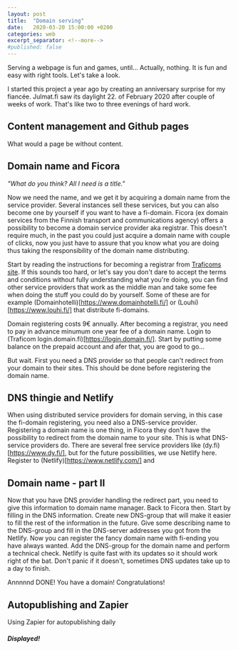 ```yaml
---
layout: post
title:  "Domain serving"
date:   2020-03-20 15:00:00 +0200
categories: web
excerpt_separator: <!--more-->
#published: false
---
```


Serving a webpage is fun and games, until... Actually, nothing. It is fun and easy with right tools. Let's take a look.
<!--more-->

I started this project a year ago by creating an anniversary surprise for my fiancée. Julmat.fi saw its daylight 22. of February 2020 after couple of weeks of work. That's like two to three evenings of hard work.

## Content management and Github pages

What would a page be without content.

## Domain name and Ficora

*"What do you think? All I need is a title."*

Now we need the name, and we get it by acquiring a domain name from the service provider. Several instances sell these services, but you can also become one by yourself if you want to have a fi-domain. Ficora (ex domain services from the Finnish transport and communications agency) offers a possibility to become a domain service provider aka registrar. This doesn't require much, in the past you could just acquire a domain name with couple of clicks, now you just have to assure that you know what you are doing thus taking the responsibility of the domain name distributing.

Start by reading the instructions for becoming a registrar from [Traficoms site](https://www.traficom.fi/en/communications/fi-domains/domain-name-registrars).
If this sounds too hard, or let's say you don't dare to accept the terms and conditions without fully understanding what you're doing, you can find other service providers that work as the middle man and take some fee when doing the stuff you could do by yourself. Some of these are for example (Domainhotelli)[https://www.domainhotelli.fi/] or (Louhi)[https://www.louhi.fi/] that distribute fi-domains.

Domain registering costs 9€ annually. After becoming a registrar, you need to pay in advance minumum one year fee of a domain name. Login to (Traficom login.domain.fi)[https://login.domain.fi/]. Start by putting some balance on the prepaid account and afer that, you are good to go...

But wait. First you need a DNS provider so that people can't redirect from your domain to their sites. This should be done before registering the domain name.

## DNS thingie and Netlify

When using distributed service providers for domain serving, in this case the fi-domain registering, you need also a DNS-service provider. Registering a domain name is one thing, in Ficora they don't have the possibility to redirect from the domain name to your site. This is what DNS-service providers do. There are several free service providers like (dy.fi)[https://www.dy.fi/], but for the future possibilities, we use Netlify here. Register to (Netlify)[https://www.netlify.com/] and


## Domain name - part II

Now that you have DNS provider handling the redirect part, you need to give this information to domain name manager. Back to Ficora then.
Start by filling in the DNS information. Create new DNS-group that will make it easier to fill the rest of the information in the future. Give some describing name to the DNS-group and fill in the DNS-server addresses you got from the Netlify.
Now you can register the fancy domain name with fi-ending you have always wanted. Add the DNS-group for the domain name and perform a technical check. Netlify is quite fast with its updates so it should work right of the bat. Don't panic if it doesn't, sometimes DNS updates take up to a day to finish.

Annnnnd DONE! You have a domain! Congratulations!


## Autopublishing and Zapier

Using Zapier for autopublishing daily


#### *Displayed!*
